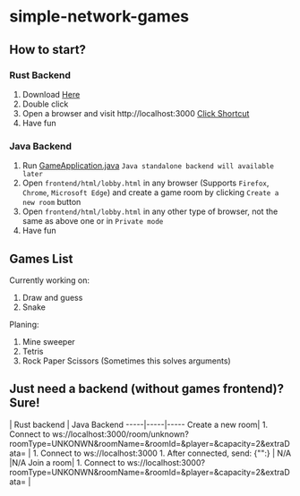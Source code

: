 # simple-network-games

## How to start?

### Rust Backend
1. Download [Here](https://github.com/songday/simple-network-games/releases)
1. Double click
1. Open a browser and visit http://localhost:3000 [Click Shortcut](http://localhost:3000)
1. Have fun

### Java Backend
1. Run [GameApplication.java](https://github.com/songday/simple-network-games/blob/main/backend/gameserver-java/src/main/java/com/songday/game/GameApplication.java) `Java standalone backend will available later`
1. Open `frontend/html/lobby.html` in any browser (Supports `Firefox`, `Chrome`, `Microsoft Edge`) and create a game room by clicking `Create a new room` button
1. Open `frontend/html/lobby.html` in any other type of browser, not the same as above one or in `Private mode`
1. Have fun

## Games List
Currently working on:
1. Draw and guess
1. Snake

Planing:
1. Mine sweeper
1. Tetris
2. Rock Paper Scissors (Sometimes this solves arguments)


## Just need a backend (without games frontend)? Sure!
 | Rust backend | Java Backend
-----|-----|-----
Create a new room| 1. Connect to ws://localhost:3000/room/unknown?roomType=UNKONWN&roomName=<Name a room>&roomId=<Leave this empty>&player=&capacity=2&extraData= | 1. Connect to ws://localhost:3000 1. After connected, send: {"":} | N/A         |N/A
Join a room| 1. Connect to ws://localhost:3000?roomType=UNKONWN&roomName=<Name a room>&roomId=<roomId>&player=&capacity=2&extraData= | 
